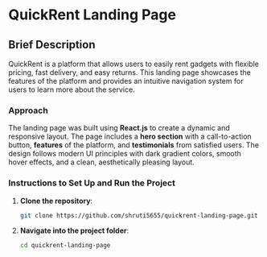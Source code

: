 # QuickRent Landing Page

## Brief Description
QuickRent is a platform that allows users to easily rent gadgets with flexible pricing, fast delivery, and easy returns. This landing page showcases the features of the platform and provides an intuitive navigation system for users to learn more about the service.

### Approach
The landing page was built using **React.js** to create a dynamic and responsive layout. The page includes a **hero section** with a call-to-action button, **features** of the platform, and **testimonials** from satisfied users. The design follows modern UI principles with dark gradient colors, smooth hover effects, and a clean, aesthetically pleasing layout.

### Instructions to Set Up and Run the Project

1. **Clone the repository**:
   ```bash
   git clone https://github.com/shruti5655/quickrent-landing-page.git
2. **Navigate into the project folder**:
   ```bash
   cd quickrent-landing-page
